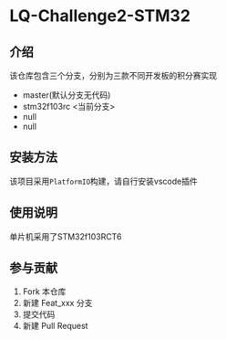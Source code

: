 # LQ-Challenge2-STM32

## 介绍

该仓库包含三个分支，分别为三款不同开发板的积分赛实现

- master(默认分支无代码)
- stm32f103rc <当前分支>
- null
- null

## 安装方法

该项目采用`PlatformIO`构建，请自行安装vscode插件

## 使用说明

单片机采用了STM32f103RCT6

## 参与贡献

1. Fork 本仓库
2. 新建 Feat_xxx 分支
3. 提交代码
4. 新建 Pull Request
